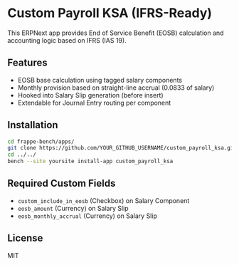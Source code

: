 # Custom Payroll KSA (IFRS-Ready)

This ERPNext app provides End of Service Benefit (EOSB) calculation and accounting logic based on IFRS (IAS 19).

## Features
- EOSB base calculation using tagged salary components
- Monthly provision based on straight-line accrual (0.0833 of salary)
- Hooked into Salary Slip generation (before insert)
- Extendable for Journal Entry routing per component

## Installation
```bash
cd frappe-bench/apps/
git clone https://github.com/YOUR_GITHUB_USERNAME/custom_payroll_ksa.git
cd ../../
bench --site yoursite install-app custom_payroll_ksa
```
## Required Custom Fields
- `custom_include_in_eosb` (Checkbox) on Salary Component
- `eosb_amount` (Currency) on Salary Slip
- `eosb_monthly_accrual` (Currency) on Salary Slip

## License
MIT